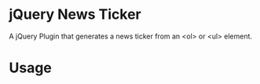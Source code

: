 jQuery News Ticker
===================

A jQuery Plugin that generates a news ticker from an &lt;ol> or &lt;ul> element. 

Usage
===================

